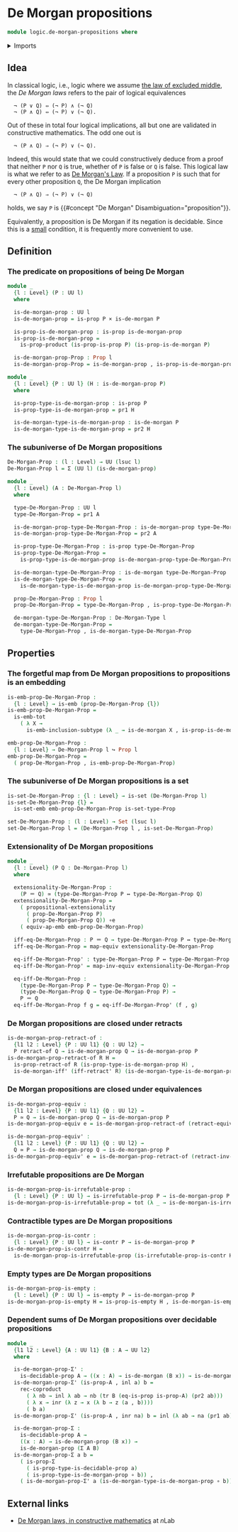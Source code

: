 # De Morgan propositions

```agda
module logic.de-morgan-propositions where
```

<details><summary>Imports</summary>

```agda
open import foundation.cartesian-product-types
open import foundation.conjunction
open import foundation.contractible-types
open import foundation.coproduct-types
open import foundation.decidable-types
open import foundation.dependent-pair-types
open import foundation.disjunction
open import foundation.double-negation
open import foundation.embeddings
open import foundation.empty-types
open import foundation.equivalences
open import foundation.evaluation-functions
open import foundation.function-types
open import foundation.functoriality-dependent-pair-types
open import foundation.identity-types
open import foundation.irrefutable-propositions
open import foundation.logical-equivalences
open import foundation.negation
open import foundation.propositional-extensionality
open import foundation.propositional-truncations
open import foundation.propositions
open import foundation.retracts-of-types
open import foundation.sets
open import foundation.subtypes
open import foundation.transport-along-identifications
open import foundation.universe-levels

open import foundation-core.decidable-propositions

open import logic.de-morgan-types
open import logic.de-morgans-law
```

</details>

## Idea

In classical logic, i.e., logic where we assume
[the law of excluded middle](foundation.law-of-excluded-middle.md), the _De
Morgan laws_ refers to the pair of logical equivalences

```text
  ¬ (P ∨ Q) ⇔ (¬ P) ∧ (¬ Q)
  ¬ (P ∧ Q) ⇔ (¬ P) ∨ (¬ Q).
```

Out of these in total four logical implications, all but one are validated in
constructive mathematics. The odd one out is

```text
  ¬ (P ∧ Q) ⇒ (¬ P) ∨ (¬ Q).
```

Indeed, this would state that we could constructively deduce from a proof that
neither `P` nor `Q` is true, whether of `P` is false or `Q` is false. This
logical law is what we refer to as [De Morgan's Law](logic.de-morgans-law.md).
If a proposition `P` is such that for every other proposition `Q`, the De Morgan
implication

```text
  ¬ (P ∧ Q) ⇒ (¬ P) ∨ (¬ Q)
```

holds, we say `P` is {{#concept "De Morgan" Disambiguation="proposition"}}.

Equivalently, a proposition is De Morgan if its negation is decidable. Since
this is a [small](foundation.small-types.md) condition, it is frequently more
convenient to use.

## Definition

### The predicate on propositions of being De Morgan

```agda
module _
  {l : Level} (P : UU l)
  where

  is-de-morgan-prop : UU l
  is-de-morgan-prop = is-prop P × is-de-morgan P

  is-prop-is-de-morgan-prop : is-prop is-de-morgan-prop
  is-prop-is-de-morgan-prop =
    is-prop-product (is-prop-is-prop P) (is-prop-is-de-morgan P)

  is-de-morgan-prop-Prop : Prop l
  is-de-morgan-prop-Prop = is-de-morgan-prop , is-prop-is-de-morgan-prop

module _
  {l : Level} {P : UU l} (H : is-de-morgan-prop P)
  where

  is-prop-type-is-de-morgan-prop : is-prop P
  is-prop-type-is-de-morgan-prop = pr1 H

  is-de-morgan-type-is-de-morgan-prop : is-de-morgan P
  is-de-morgan-type-is-de-morgan-prop = pr2 H
```

### The subuniverse of De Morgan propositions

```agda
De-Morgan-Prop : (l : Level) → UU (lsuc l)
De-Morgan-Prop l = Σ (UU l) (is-de-morgan-prop)

module _
  {l : Level} (A : De-Morgan-Prop l)
  where

  type-De-Morgan-Prop : UU l
  type-De-Morgan-Prop = pr1 A

  is-de-morgan-prop-type-De-Morgan-Prop : is-de-morgan-prop type-De-Morgan-Prop
  is-de-morgan-prop-type-De-Morgan-Prop = pr2 A

  is-prop-type-De-Morgan-Prop : is-prop type-De-Morgan-Prop
  is-prop-type-De-Morgan-Prop =
    is-prop-type-is-de-morgan-prop is-de-morgan-prop-type-De-Morgan-Prop

  is-de-morgan-type-De-Morgan-Prop : is-de-morgan type-De-Morgan-Prop
  is-de-morgan-type-De-Morgan-Prop =
    is-de-morgan-type-is-de-morgan-prop is-de-morgan-prop-type-De-Morgan-Prop

  prop-De-Morgan-Prop : Prop l
  prop-De-Morgan-Prop = type-De-Morgan-Prop , is-prop-type-De-Morgan-Prop

  de-morgan-type-De-Morgan-Prop : De-Morgan-Type l
  de-morgan-type-De-Morgan-Prop =
    type-De-Morgan-Prop , is-de-morgan-type-De-Morgan-Prop
```

## Properties

### The forgetful map from De Morgan propositions to propositions is an embedding

```agda
is-emb-prop-De-Morgan-Prop :
  {l : Level} → is-emb (prop-De-Morgan-Prop {l})
is-emb-prop-De-Morgan-Prop =
  is-emb-tot
    ( λ X →
      is-emb-inclusion-subtype (λ _ → is-de-morgan X , is-prop-is-de-morgan X))

emb-prop-De-Morgan-Prop :
  {l : Level} → De-Morgan-Prop l ↪ Prop l
emb-prop-De-Morgan-Prop =
  ( prop-De-Morgan-Prop , is-emb-prop-De-Morgan-Prop)
```

### The subuniverse of De Morgan propositions is a set

```agda
is-set-De-Morgan-Prop : {l : Level} → is-set (De-Morgan-Prop l)
is-set-De-Morgan-Prop {l} =
  is-set-emb emb-prop-De-Morgan-Prop is-set-type-Prop

set-De-Morgan-Prop : (l : Level) → Set (lsuc l)
set-De-Morgan-Prop l = (De-Morgan-Prop l , is-set-De-Morgan-Prop)
```

### Extensionality of De Morgan propositions

```agda
module _
  {l : Level} (P Q : De-Morgan-Prop l)
  where

  extensionality-De-Morgan-Prop :
    (P ＝ Q) ≃ (type-De-Morgan-Prop P ↔ type-De-Morgan-Prop Q)
  extensionality-De-Morgan-Prop =
    ( propositional-extensionality
      ( prop-De-Morgan-Prop P)
      ( prop-De-Morgan-Prop Q)) ∘e
    ( equiv-ap-emb emb-prop-De-Morgan-Prop)

  iff-eq-De-Morgan-Prop : P ＝ Q → type-De-Morgan-Prop P ↔ type-De-Morgan-Prop Q
  iff-eq-De-Morgan-Prop = map-equiv extensionality-De-Morgan-Prop

  eq-iff-De-Morgan-Prop' : type-De-Morgan-Prop P ↔ type-De-Morgan-Prop Q → P ＝ Q
  eq-iff-De-Morgan-Prop' = map-inv-equiv extensionality-De-Morgan-Prop

  eq-iff-De-Morgan-Prop :
    (type-De-Morgan-Prop P → type-De-Morgan-Prop Q) →
    (type-De-Morgan-Prop Q → type-De-Morgan-Prop P) →
    P ＝ Q
  eq-iff-De-Morgan-Prop f g = eq-iff-De-Morgan-Prop' (f , g)
```

### De Morgan propositions are closed under retracts

```agda
is-de-morgan-prop-retract-of :
  {l1 l2 : Level} {P : UU l1} {Q : UU l2} →
  P retract-of Q → is-de-morgan-prop Q → is-de-morgan-prop P
is-de-morgan-prop-retract-of R H =
  is-prop-retract-of R (is-prop-type-is-de-morgan-prop H) ,
  is-de-morgan-iff' (iff-retract' R) (is-de-morgan-type-is-de-morgan-prop H)
```

### De Morgan propositions are closed under equivalences

```agda
is-de-morgan-prop-equiv :
  {l1 l2 : Level} {P : UU l1} {Q : UU l2} →
  P ≃ Q → is-de-morgan-prop Q → is-de-morgan-prop P
is-de-morgan-prop-equiv e = is-de-morgan-prop-retract-of (retract-equiv e)

is-de-morgan-prop-equiv' :
  {l1 l2 : Level} {P : UU l1} {Q : UU l2} →
  Q ≃ P → is-de-morgan-prop Q → is-de-morgan-prop P
is-de-morgan-prop-equiv' e = is-de-morgan-prop-retract-of (retract-inv-equiv e)
```

### Irrefutable propositions are De Morgan

```agda
is-de-morgan-prop-is-irrefutable-prop :
  {l : Level} {P : UU l} → is-irrefutable-prop P → is-de-morgan-prop P
is-de-morgan-prop-is-irrefutable-prop = tot (λ _ → is-de-morgan-is-irrefutable)
```

### Contractible types are De Morgan propositions

```agda
is-de-morgan-prop-is-contr :
  {l : Level} {P : UU l} → is-contr P → is-de-morgan-prop P
is-de-morgan-prop-is-contr H =
  is-de-morgan-prop-is-irrefutable-prop (is-irrefutable-prop-is-contr H)
```

### Empty types are De Morgan propositions

```agda
is-de-morgan-prop-is-empty :
  {l : Level} {P : UU l} → is-empty P → is-de-morgan-prop P
is-de-morgan-prop-is-empty H = is-prop-is-empty H , is-de-morgan-is-empty H
```

### Dependent sums of De Morgan propositions over decidable propositions

```agda
module _
  {l1 l2 : Level} {A : UU l1} {B : A → UU l2}
  where

  is-de-morgan-prop-Σ' :
    is-decidable-prop A → ((x : A) → is-de-morgan (B x)) → is-de-morgan (Σ A B)
  is-de-morgan-prop-Σ' (is-prop-A , inl a) b =
    rec-coproduct
      ( λ nb → inl λ ab → nb (tr B (eq-is-prop is-prop-A) (pr2 ab)))
      ( λ x → inr (λ z → x (λ b → z (a , b))))
      ( b a)
  is-de-morgan-prop-Σ' (is-prop-A , inr na) b = inl (λ ab → na (pr1 ab))

  is-de-morgan-prop-Σ :
    is-decidable-prop A →
    ((x : A) → is-de-morgan-prop (B x)) →
    is-de-morgan-prop (Σ A B)
  is-de-morgan-prop-Σ a b =
    ( is-prop-Σ
      ( is-prop-type-is-decidable-prop a)
      ( is-prop-type-is-de-morgan-prop ∘ b)) ,
    ( is-de-morgan-prop-Σ' a (is-de-morgan-type-is-de-morgan-prop ∘ b))
```

## External links

- [De Morgan laws, in constructive mathematics](https://ncatlab.org/nlab/show/De+Morgan+laws#in_constructive_mathematics)
  at $n$Lab
